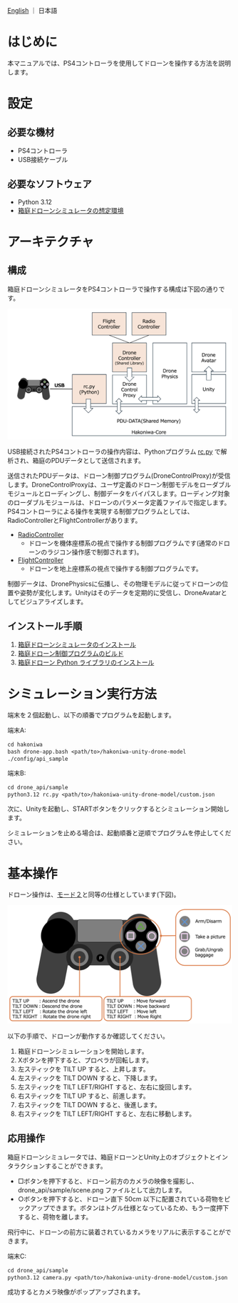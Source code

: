 [English](README.md) ｜ 日本語

# はじめに
本マニュアルでは、PS4コントローラを使用してドローンを操作する方法を説明します。

# 設定

## 必要な機材

* PS4コントローラ
* USB接続ケーブル

## 必要なソフトウェア

* Python 3.12
* [箱庭ドローンシミュレータの想定環境](https://github.com/toppers/hakoniwa-px4sim/blob/main/README-ja.md#%E7%92%B0%E5%A2%83)

# アーキテクチャ

## 構成

箱庭ドローンシミュレータをPS4コントローラで操作する構成は下図の通りです。

![アーキテクチャ](image_ps4_archtecture.png)

USB接続されたPS4コントローラの操作内容は、Pythonプログラム [rc.py](https://github.com/toppers/hakoniwa-px4sim/blob/main/drone_api/sample/rc.py) で解析され、箱庭のPDUデータとして送信されます。

送信されたPDUデータは、ドローン制御プログラム(DroneControlProxy)が受信します。DroneControlProxyは、ユーザ定義のドローン制御モデルをローダブルモジュールとローディングし、制御データをバイパスします。ローディング対象のローダブルモジュールは、ドローンのパラメータ定義ファイルで指定します。PS4コントローラによる操作を実現する制御プログラムとしては、RadioControllerとFlightControllerがあります。

* [RadioController](https://github.com/toppers/hakoniwa-px4sim/tree/main/drone_control/workspace/RadioController)
  * ドローンを機体座標系の視点で操作する制御プログラムです(通常のドローンのラジコン操作感で制御されます)。
* [FlightController](https://github.com/toppers/hakoniwa-px4sim/tree/main/drone_control/workspace/FlightController)
  * ドローンを地上座標系の視点で操作する制御プログラムです。

制御データは、DronePhysicsに伝播し、その物理モデルに従ってドローンの位置や姿勢が変化します。Unityはそのデータを定期的に受信し、DroneAvatarとしてビジュアライズします。


## インストール手順

1. [箱庭ドローンシミュレータのインストール](https://github.com/toppers/hakoniwa-px4sim/blob/main/hakoniwa/README-ja.md)
2. [箱庭ドローン制御プログラムのビルド](https://github.com/toppers/hakoniwa-px4sim/blob/main/drone_control/README-ja.md#%E3%83%93%E3%83%AB%E3%83%89%E6%96%B9%E6%B3%95)
3. [箱庭ドローン Python ライブラリのインストール](https://github.com/toppers/hakoniwa-px4sim/blob/main/drone_api/README-ja.md#%E3%82%A4%E3%83%B3%E3%82%B9%E3%83%88%E3%83%BC%E3%83%AB%E6%96%B9%E6%B3%95)


# シミュレーション実行方法

端末を２個起動し、以下の順番でプログラムを起動します。

端末A:
```
cd hakoniwa
bash drone-app.bash <path/to>/hakoniwa-unity-drone-model ./config/api_sample
```

端末B:
```
cd drone_api/sample
python3.12 rc.py <path/to>/hakoniwa-unity-drone-model/custom.json
```

次に、Unityを起動し、STARTボタンをクリックするとシミュレーション開始します。

シミュレーションを止める場合は、起動順番と逆順でプログラムを停止してください。

# 基本操作

ドローン操作は、[モード２](https://atcl-dsj.com/useful/2264/#:~:text=%E3%83%BB%E3%83%A2%E3%83%BC%E3%83%89%EF%BC%92%E3%81%AE%E6%93%8D%E4%BD%9C%E6%96%B9%E6%B3%95&text=%E3%83%A2%E3%83%BC%E3%83%89%EF%BC%92%E3%81%AE%E6%93%8D%E4%BD%9C%E6%96%B9%E6%B3%95%E3%81%A8%E3%81%97%E3%81%A6%E3%81%AF%E3%80%81%E3%83%A2%E3%83%BC%E3%83%89%EF%BC%91%E3%81%A8,%E3%82%92%E8%A1%8C%E3%81%A3%E3%81%A6%E3%81%84%E3%81%8D%E3%81%BE%E3%81%99%E3%80%82)と同等の仕様としています(下図)。

![PS4コントローラ](image_ps4.png)

以下の手順で、ドローンが動作するか確認してください。

1. 箱庭ドローンシミュレーションを開始します。
2. Xボタンを押下すると、プロペラが回転します。
3. 左スティックを TILT UP すると、上昇します。
4. 左スティックを TILT DOWN すると、下降します。
5. 左スティックを TILT LEFT/RIGHT すると、左右に旋回します。
6. 右スティックを TILT UP すると、前進します。
7. 右スティックを TILT DOWN すると、後進します。
8. 右スティックを TILT LEFT/RIGHT すると、左右に移動します。

## 応用操作

箱庭ドローンシミュレータでは、箱庭ドローンとUnity上のオブジェクトとインタラクションすることができます。

* □ボタンを押下すると、ドローン前方のカメラの映像を撮影し、drone_api/sample/scene.png ファイルとして出力します。
* ○ボタンを押下すると、ドローン直下 50cm 以下に配置されている荷物をピックアップできます。ボタンはトグル仕様となっているため、もう一度押下すると、荷物を離します。

飛行中に、ドローンの前方に装着されているカメラをリアルに表示することができます。

端末C:
```
cd drone_api/sample
python3.12 camera.py <path/to>/hakoniwa-unity-drone-model/custom.json
```

成功するとカメラ映像がポップアップされます。
